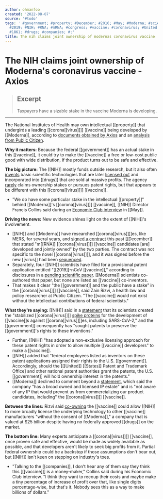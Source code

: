 ```yaml
---
author: ohmanfoo
created: '2022-08-07'
source: '#todo'
tags: ' #government; #property; #December; #2016; #May; #Moderna; #science; #2020;
  #2019; #NIH; #RNA; #mRNA; #congress; #vaccine; #coronavirus; #United States; #virus;
  #1861; #drugs; #companies; #;'
title: The nih claims joint ownership of modernas coronavirus vaccine
---
```


# The NIH claims joint ownership of Moderna's coronavirus vaccine - Axios

> ## Excerpt
> Taxpayers have a sizable stake in the vaccine Moderna is developing.

---
The National Institutes of Health may own intellectual [[property]] that undergirds a leading [[corona[[virus]]]] [[vaccine]] being developed by [[Moderna]], according to [documents obtained by Axios](https://www.documentcloud.org/documents/6935295-[[NIH]]-[[Moderna]]-Confidential-Agreements.html) and an [analysis from Public Citizen](https://www.citizen.org/article/the-nih-[[vaccine]]/).

**Why it matters:** Because the federal [[government]] has an actual stake in this [[vaccine]], it could try to make the [[vaccine]] a free or low-cost public good with wide distribution, if the product turns out to be safe and effective.

**The big picture:** The [[NIH]] mostly funds outside research, but it also often [invents](https://www.nature.com/articles/nbt.2785) basic scientific technologies that are later [licensed out](https://www.ott.nih.gov/news/nih-technology-licensed-merck-hpv-[[vaccine]]) and incorporated into [[drugs]] that are sold at massive profits. The agency [rarely](https://www.axios.com/gilead-hhs-lawsuit-hiv-[[drugs]]-patent-truvada-descovy-c2858321-8079-40e1-b131-0131f96[[1861]]8.html) claims ownership stakes or pursues patent rights, but that appears to be different with this [[corona[[virus]]]] [[vaccine]].

-   "We do have some particular stake in the intellectual [[property]]" behind [[Moderna]]'s [[corona[[virus]]]] [[vaccine]], [[NIH]] Director Francis Collins said during an [Economic Club interview](https://www.economicclub.org/events/dr-francis-collins-chris-nassetta-and-mary-brady) in [[May]].

**Driving the news:** New evidence shines light on the extent of [[NIH]]'s involvement.

-   [[NIH]] and [[Moderna]] have researched [[corona[[virus]]]]es, like MERS, for several years, and [signed a contract](https://www.documentcloud.org/documents/6935295-[[NIH]]-[[Moderna]]-Confidential-Agreements.html#document/p105/a568569) this past [[December]] that stated "m[[RNA]] [[corona[[virus]]]] [[vaccine]] candidates \[are\] developed and jointly owned" by the two parties. The contract was not specific to the novel [[corona[[virus]]]], and it was signed before the new [[virus]] had been [sequenced](https://www.[[science]]mag.org/news/[[2020]]/01/chinese-researchers-reveal-draft-genome-[[virus]]-implicated-wuhan-pneumonia-outbreak).
-   Separately, four [[NIH]] scientists have filed for a provisional patent application entitled "[[2019]]-nCoV [[vaccine]]," according to disclosures in a [pending scientific paper](https://www.biorxiv.org/content/10.1101/[[2020]].06.11.145920v1.full.pdf). [[Moderna]] scientists co-authored that paper, but none are listed as [[vaccine]] co-inventors.
-   That makes it clear "the [[government]] and the public have a stake" in the [[corona[[virus]]]] [[vaccine]], said Zain Rizvi, a health law and policy researcher at Public Citizen. "The [[vaccine]] would not exist without the intellectual contributions of federal scientists."

**What they're saying:** [[NIH]] said in a [statement](https://www.documentcloud.org/documents/6956323-[[NIH]]-Statement-to-Axios.html) that its scientists created the "stabilized [[corona[[virus]]]] [spike proteins](https://www.ott.nih.gov/technology/e-234-[[2016]]) for the development of [[vaccine]]s against [[corona[[virus]]]]es, including SARS-CoV-2," and the [[government]] consequently has "sought patents to preserve the [[government]]'s rights to these inventions."

-   Further, [[NIH]] "has adopted a non-exclusive licensing approach for these patent rights in order to allow multiple [[vaccine]] developers" to make a [[vaccine]].
-   [[NIH]] added that "federal employees listed as inventors on these patent applications assigned their rights to the U.S. [[government]]. Accordingly, should the \[[[United]] [[States]] Patent and Trademark Office\] and other national patent authorities grant the patents, the U.S. [[government]] will hold ownership interest in the patents."
-   [[Moderna]] declined to comment beyond a [statement](https://www.documentcloud.org/documents/6955095-[[Moderna]]-Statement-to-Axios.html), which said the company "has a broad owned and licensed IP estate" and is "not aware of any IP that would prevent us from commercializing our product candidates, including" the [[corona[[virus]]]] [[vaccine]].

**Between the lines:** Rizvi said [co-owning](https://crsreports.[[congress]].gov/product/pdf/LSB/LSB10422) the [[vaccine]] could allow [[NIH]] to more broadly license the underlying technology to other [[vaccine]] manufacturers "without the consent of [[Moderna]]," a company that is valued at $25 billion despite having no federally approved [[drugs]] on the market.

**The bottom line:** Many experts anticipate a [[corona[[virus]]]] [[vaccine]], once proven safe and effective, would be made as widely available as possible, and that developers aren't likely to seek big profits from it. Partial federal ownership could be a backstop if those assumptions don't bear out, but [[NIH]] isn't keen on stepping on industry's toes.

-   "Talking to the [[companies]], I don't hear any of them say they think this \[[[vaccine]]\] is a money-maker," Collins said during his Economic Club interview. "I think they want to recoup their costs and maybe make a tiny percentage of increase of profit over that, like single digits percentage-wise, but that's it. Nobody sees this as a way to make billions of dollars."